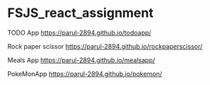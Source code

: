 # FSJS_react_assignment

TODO App 
https://parul-2894.github.io/todoapp/


Rock paper scissor 
https://parul-2894.github.io/rockpaperscissor/

Meals App
https://parul-2894.github.io/mealsapp/

PokeMonApp
https://parul-2894.github.io/pokemon/



